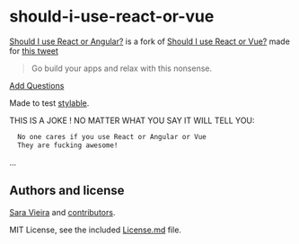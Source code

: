 # should-i-use-react-or-vue

[Should I use React or Angular?](https://should-i-use-react-or-angular.now.sh/) is a fork of [Should I use React or Vue?](https://should-i-use-react-or-vue.now.sh/) made for [this tweet](https://twitter.com/BenLesh/status/1033464844752547840)

> Go build your apps and relax with this nonsense.

[Add Questions](https://github.com/SaraVieira/should-i-use-react-or-vue/blob/master/src/questions.js)

Made to test [stylable](https://stylable.io).

THIS IS A JOKE ! NO MATTER WHAT YOU SAY IT WILL TELL YOU:

```txt
  No one cares if you use React or Angular or Vue
  They are fucking awesome!
```

...

## Authors and license

[Sara Vieira](https://iamsaravieira.com) and [contributors](https://github.com/https://github.com/SaraVieira/should-i-use-react-or-vue/graphs/contributors).

MIT License, see the included [License.md](License.md) file.
